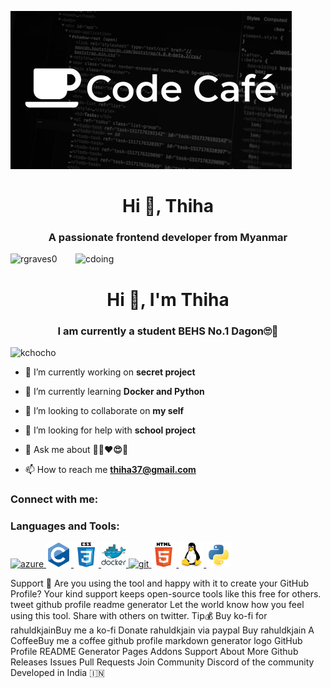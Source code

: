 ![logo](https://github.com/tha37/thiha/blob/main/CodeCafe-01.jpg)

<h1 align="center">Hi 👋, Thiha</h1>
<h3 align="center">A passionate frontend developer from Myanmar</h3>
<img align="right" alt="cdoing" width="400" src="https://media.tenor.com/VvYRglhVQEMAAAAd/robot-hi.gif">
<p align="left"> <img src="https://komarev.com/ghpvc/?username=rgraves0&label=Profile%20views&color=0e75b6&style=flat" alt="rgraves0" /> </p>

<h1 align="center">Hi 👋, I'm Thiha</h1>
<h3 align="center">I am currently a student BEHS No.1 Dagon🙄🥴</h3>

<p align="left"> <img src="https://komarev.com/ghpvc/?username=kchocho&label=Profile%20views&color=0e75b6&style=flat" alt="kchocho" /> </p>

- 🔭 I’m currently working on **secret project**

- 🌱 I’m currently learning **Docker and Python**

- 👯 I’m looking to collaborate on **my self**

- 🤝 I’m looking for help with **school project**

- 💬 Ask me about **🙏💙❤️😍🙌**

- 📫 How to reach me **thiha37@gmail.com**

<h3 align="left">Connect with me:</h3>
<p align="left">
</p>

<h3 align="left">Languages and Tools:</h3>
<p align="left"> <a href="https://azure.microsoft.com/en-in/" target="_blank" rel="noreferrer"> <img src="https://www.vectorlogo.zone/logos/microsoft_azure/microsoft_azure-icon.svg" alt="azure" width="40" height="40"/> </a> <a href="https://www.cprogramming.com/" target="_blank" rel="noreferrer"> <img src="https://raw.githubusercontent.com/devicons/devicon/master/icons/c/c-original.svg" alt="c" width="40" height="40"/> </a> <a href="https://www.w3schools.com/css/" target="_blank" rel="noreferrer"> <img src="https://raw.githubusercontent.com/devicons/devicon/master/icons/css3/css3-original-wordmark.svg" alt="css3" width="40" height="40"/> </a> <a href="https://www.docker.com/" target="_blank" rel="noreferrer"> <img src="https://raw.githubusercontent.com/devicons/devicon/master/icons/docker/docker-original-wordmark.svg" alt="docker" width="40" height="40"/> </a> <a href="https://git-scm.com/" target="_blank" rel="noreferrer"> <img src="https://www.vectorlogo.zone/logos/git-scm/git-scm-icon.svg" alt="git" width="40" height="40"/> </a> <a href="https://www.w3.org/html/" target="_blank" rel="noreferrer"> <img src="https://raw.githubusercontent.com/devicons/devicon/master/icons/html5/html5-original-wordmark.svg" alt="html5" width="40" height="40"/> </a> <a href="https://www.linux.org/" target="_blank" rel="noreferrer"> <img src="https://raw.githubusercontent.com/devicons/devicon/master/icons/linux/linux-original.svg" alt="linux" width="40" height="40"/> </a> <a href="https://www.python.org" target="_blank" rel="noreferrer"> <img src="https://raw.githubusercontent.com/devicons/devicon/master/icons/python/python-original.svg" alt="python" width="40" height="40"/> </a> </p>

Support 🙏
Are you using the tool and happy with it to create your GitHub Profile?
Your kind support keeps open-source tools like this free for others.
tweet github profile readme generator
Let the world know how you feel using this tool. Share with others on twitter.
Tip💰
Buy ko-fi for rahuldkjainBuy me a ko-fi
Donate rahuldkjain via paypal
Buy rahuldkjain A CoffeeBuy me a coffee
github profile markdown generator logo
GitHub Profile README Generator
Pages
Addons
Support
About
More
Github
Releases
Issues
Pull Requests
Join Community
Discord of the community
Developed in India 🇮🇳
